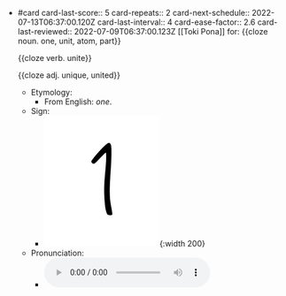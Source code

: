 - #card
  card-last-score:: 5
  card-repeats:: 2
  card-next-schedule:: 2022-07-13T06:37:00.120Z
  card-last-interval:: 4
  card-ease-factor:: 2.6
  card-last-reviewed:: 2022-07-09T06:37:00.123Z
  [[Toki Pona]] for:
  {{cloze noun. one, unit, atom, part}}
  
  {{cloze verb. unite}}
  
  {{cloze adj. unique, united}}
	- Etymology:
		- From English: *one*.
	- Sign:
		- ![Wan_-_sitelen_pona_in_Sonja_Lang's_handwriting.svg](../assets/Wan_-_sitelen_pona_in_Sonja_Lang's_handwriting_1657539548634_0.svg){:width 200}
	- Pronunciation:
		- ![](../assets/Toki_Pona_-_jan_Lakuse_-_wan_1657356202657_0.ogg)